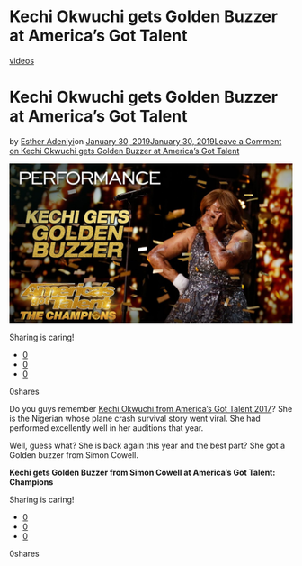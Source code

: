 # Kechi Okwuchi gets Golden Buzzer at America’s Got Talent

[videos](https://estheradeniyi.com/category/videos/)
# Kechi Okwuchi gets Golden Buzzer at America&#x2019;s Got Talent

by [Esther Adeniyi](https://estheradeniyi.com/author/esther-adeniyi/)on [January 30, 2019January 30, 2019](https://estheradeniyi.com/kechi-okwuchi-gets-golden-buzzer-at-americas-got-talent/)[Leave a Comment on Kechi Okwuchi gets Golden Buzzer at America&#x2019;s Got Talent](https://estheradeniyi.com/kechi-okwuchi-gets-golden-buzzer-at-americas-got-talent/#respond)

![Kechi gets Golden Buzzer at America&apos;s Got Talent](images\Kechi-gets-Buzzer-at-Americas-Got-Talent.jpg)

Sharing is caring!

- [0](https://www.facebook.com/sharer/sharer.php?u=https%3A%2F%2Festheradeniyi.com%2Fkechi-okwuchi-gets-golden-buzzer-at-americas-got-talent%2F&amp;t=Kechi%20Okwuchi%20gets%20Golden%20Buzzer%20at%20America%27s%20Got%20Talent)
- [0](https://twitter.com/intent/tweet?text=Kechi%20Okwuchi%20gets%20Golden%20Buzzer%20at%20America%27s%20Got%20Talent&amp;url=https%3A%2F%2Festheradeniyi.com%2Fkechi-okwuchi-gets-golden-buzzer-at-americas-got-talent%2F)
- [0](#)

0shares

Do you guys remember [Kechi Okwuchi from America&#x2019;s Got Talent 2017](https://estheradeniyi.com/kechi-okwuchi-sings-estelles-conqueror/)? She is the Nigerian whose plane crash survival story went viral. She had performed excellently well in her auditions that year.

Well, guess what? She is back again this year and the best part? She got a Golden buzzer from Simon Cowell.

**Kechi gets Golden Buzzer from Simon Cowell at America&#x2019;s Got Talent: Champions**

Sharing is caring!

- [0](https://www.facebook.com/sharer/sharer.php?u=https%3A%2F%2Festheradeniyi.com%2Fkechi-okwuchi-gets-golden-buzzer-at-americas-got-talent%2F&amp;t=Kechi%20Okwuchi%20gets%20Golden%20Buzzer%20at%20America%27s%20Got%20Talent)
- [0](https://twitter.com/intent/tweet?text=Kechi%20Okwuchi%20gets%20Golden%20Buzzer%20at%20America%27s%20Got%20Talent&amp;url=https%3A%2F%2Festheradeniyi.com%2Fkechi-okwuchi-gets-golden-buzzer-at-americas-got-talent%2F)
- [0](#)

0shares